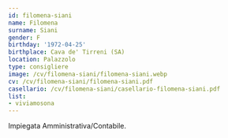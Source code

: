 ```yaml
---
id: filomena-siani
name: Filomena
surname: Siani
gender: F
birthday: '1972-04-25'
birthplace: Cava de' Tirreni (SA)
location: Palazzolo
type: consigliere
image: /cv/filomena-siani/filomena-siani.webp
cv: /cv/filomena-siani/filomena-siani.pdf
casellario: /cv/filomena-siani/casellario-filomena-siani.pdf
list:
- viviamosona
---
```


Impiegata Amministrativa/Contabile.